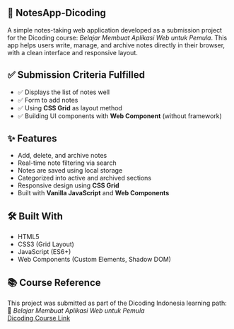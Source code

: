 ## 📒 NotesApp-Dicoding
A simple notes-taking web application developed as a submission project for the Dicoding course: _Belajar Membuat Aplikasi Web untuk Pemula_. This app helps users write, manage, and archive notes directly in their browser, with a clean interface and responsive layout.

## **✅ Submission Criteria Fulfilled**
- ✅ Displays the list of notes well
- ✅ Form to add notes
- ✅ Using **CSS Grid** as layout method
- ✅ Building UI components with **Web Component** (without framework)

## **✨ Features**
- Add, delete, and archive notes
- Real-time note filtering via search
- Notes are saved using local storage
- Categorized into active and archived sections
- Responsive design using **CSS Grid**
- Built with **Vanilla JavaScript** and **Web Components**

## **🛠️ Built With**
- HTML5
- CSS3 (Grid Layout)
- JavaScript (ES6+)
- Web Components (Custom Elements, Shadow DOM)

## **📚 Course Reference**
This project was submitted as part of the Dicoding Indonesia learning path:  
🔗 _Belajar Membuat Aplikasi Web untuk Pemula_  
[Dicoding Course Link](https://www.dicoding.com/academies/163)
